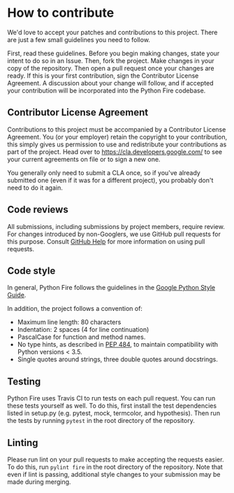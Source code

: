 # How to contribute

We'd love to accept your patches and contributions to this project. There are
just a few small guidelines you need to follow.

First, read these guidelines.
Before you begin making changes, state your intent to do so in an Issue.
Then, fork the project. Make changes in your copy of the repository.
Then open a pull request once your changes are ready.
If this is your first contribution, sign the Contributor License Agreement.
A discussion about your change will follow, and if accepted your contribution
will be incorporated into the Python Fire codebase.

## Contributor License Agreement

Contributions to this project must be accompanied by a Contributor License
Agreement. You (or your employer) retain the copyright to your contribution,
this simply gives us permission to use and redistribute your contributions as
part of the project. Head over to <https://cla.developers.google.com/> to see
your current agreements on file or to sign a new one.

You generally only need to submit a CLA once, so if you've already submitted one
(even if it was for a different project), you probably don't need to do it
again.

## Code reviews

All submissions, including submissions by project members, require review.
For changes introduced by non-Googlers, we use GitHub pull requests for this
purpose. Consult [GitHub Help] for more information on using pull requests.

[GitHub Help]: https://help.github.com/articles/about-pull-requests/

## Code style

In general, Python Fire follows the guidelines in the
[Google Python Style Guide].

In addition, the project follows a convention of:
- Maximum line length: 80 characters
- Indentation: 2 spaces (4 for line continuation)
- PascalCase for function and method names.
- No type hints, as described in [PEP 484], to maintain compatibility with
Python versions < 3.5.
- Single quotes around strings, three double quotes around docstrings.

[Google Python Style Guide]: http://google.github.io/styleguide/pyguide.html
[PEP 484]: https://www.python.org/dev/peps/pep-0484

## Testing

Python Fire uses Travis CI to run tests on each pull request. You can run
these tests yourself as well. To do this, first install the test dependencies
listed in setup.py (e.g. pytest, mock, termcolor, and hypothesis).
Then run the tests by running `pytest` in the root directory of the repository.

## Linting

Please run lint on your pull requests to make accepting the requests easier.
To do this, run `pylint fire` in the root directory of the repository.
Note that even if lint is passing, additional style changes to your submission
may be made during merging.
